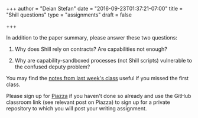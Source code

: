 +++
author = "Deian Stefan"
date = "2016-09-23T01:37:21-07:00"
title = "Shill questions"
type = "assignments"
draft = false

+++

In addition to the paper summary, please answer these two questions:

1. Why does Shill rely on contracts? Are capabilities not enough?

2. Why are capability-sandboxed processes (not Shill scripts) vulnerable to the
   confused deputy problem?

  You may find the [notes from last week's class](/notes/confused-deputy/)
  useful if you missed the first class.

Please sign up for [Piazza](https://piazza.com/ucsd/fall2016/cse291) if you
haven't done so already and use the GitHub classroom link (see relevant post on
Piazza) to sign up for a private repository to which you will post your writing
assignment.
